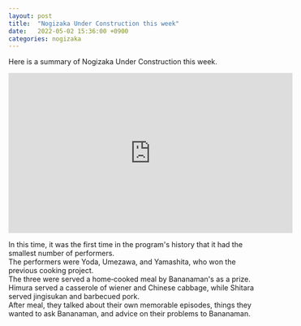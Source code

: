 ```yaml
---
layout: post
title:  "Nogizaka Under Construction this week"
date:   2022-05-02 15:36:00 +0900
categories: nogizaka
---
```

Here is a summary of Nogizaka Under Construction this week.  

<iframe width="560" height="315" src="https://www.youtube.com/embed/-vFNpN9V11Y" title="YouTube video player" frameborder="0" allow="accelerometer; autoplay; clipboard-write; encrypted-media; gyroscope; picture-in-picture" allowfullscreen></iframe>

In this time, it was the first time in the program's history that it had the smallest number of performers.  
The performers were Yoda, Umezawa, and Yamashita, who won the previous cooking project.  
The three were served a home‐cooked meal by Bananaman's as a prize.  
Himura served a casserole of wiener and Chinese cabbage, while Shitara served jingisukan and barbecued pork.  
After meal, they talked about their own memorable episodes, things they wanted to ask Bananaman, and advice on their problems to Bananaman.
